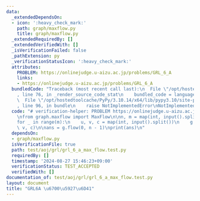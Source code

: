 ```yaml
---
data:
  _extendedDependsOn:
  - icon: ':heavy_check_mark:'
    path: graph/maxflow.py
    title: graph/maxflow.py
  _extendedRequiredBy: []
  _extendedVerifiedWith: []
  _isVerificationFailed: false
  _pathExtension: py
  _verificationStatusIcon: ':heavy_check_mark:'
  attributes:
    PROBLEM: https://onlinejudge.u-aizu.ac.jp/problems/GRL_6_A
    links:
    - https://onlinejudge.u-aizu.ac.jp/problems/GRL_6_A
  bundledCode: "Traceback (most recent call last):\n  File \"/opt/hostedtoolcache/PyPy/3.10.14/x64/lib/pypy3.10/site-packages/onlinejudge_verify/documentation/build.py\"\
    , line 76, in _render_source_code_stat\n    bundled_code = language.bundle(\n\
    \  File \"/opt/hostedtoolcache/PyPy/3.10.14/x64/lib/pypy3.10/site-packages/onlinejudge_verify/languages/python.py\"\
    , line 96, in bundle\n    raise NotImplementedError\nNotImplementedError\n"
  code: "# verification-helper: PROBLEM https://onlinejudge.u-aizu.ac.jp/problems/GRL_6_A\n\
    \nfrom graph.maxflow import MaxFlow\n\nn, m = map(int, input().split())\ng = MaxFlow(n)\n\
    for _ in range(m):\n    u, v, c = map(int, input().split())\n    g.add_edge(u,\
    \ v, c)\n\nans = g.flow(0, n - 1)\nprint(ans)\n"
  dependsOn:
  - graph/maxflow.py
  isVerificationFile: true
  path: test/aoj/grl/grl_6_a_max_flow.test.py
  requiredBy: []
  timestamp: '2024-08-27 15:46:23+09:00'
  verificationStatus: TEST_ACCEPTED
  verifiedWith: []
documentation_of: test/aoj/grl/grl_6_a_max_flow.test.py
layout: document
title: "GRL6A \u6700\u5927\u6D41"
---
```


